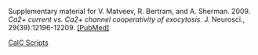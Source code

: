 Supplementary material for V. Matveev, R. Bertram, and A. Sherman. 2009. *Ca2+ current vs. Ca2+ channel cooperativity of exocytosis*. J. Neurosci., 29(39):12196-12209. [[PubMed]](https://pubmed.ncbi.nlm.nih.gov/19793978/)

[CalC Scripts](https://web.njit.edu/~matveev/Scripts/MvsN/)
